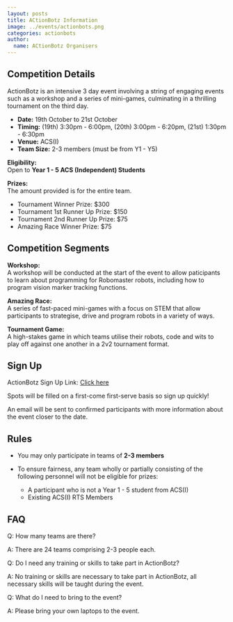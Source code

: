 ```yaml
---
layout: posts
title: ACtionBotz Information
image: ../events/actionbots.png
categories: actionbots
author:
  name: ACtionBotz Organisers
---
```


## Competition Details

ActionBotz is an intensive 3 day event involving a string of engaging events such as a workshop and a series of mini-games, culminating in a thrilling tournament on the third day. 

* **Date:** 19th October to 21st October
* **Timing:** (19th) 3:30pm - 6:00pm, (20th) 3:00pm - 6:20pm, (21st) 1:30pm - 6:30pm
* **Venue:** ACS(I)
* **Team Size:** 2-3 members (must be from Y1 - Y5)

**Eligibility:** <br>
Open to **Year 1 - 5 ACS (Independent) Students** 

**Prizes:** <br>
The amount provided is for the entire team.

* Tournament Winner Prize: $300
* Tournament 1st Runner Up Prize: $150
* Tournament 2nd Runner Up Prize: $75
* Amazing Race Winner Prize: $75

## Competition Segments

**Workshop:** <br>
A workshop will be conducted at the start of the event to allow paticipants to learn about programming for Robomaster robots, including how to program vision marker tracking functions.

**Amazing Race:** <br>
A series of fast-paced mini-games with a focus on STEM that allow participants to strategise, drive and program robots in a variety of ways.

**Tournament Game:** <br>
A high-stakes game in which teams utilise their robots, code and wits to play off against one another in a 2v2 tournament format.

## Sign Up

ActionBotz Sign Up Link: [Click here](https://forms.office.com/Pages/ResponsePage.aspx?id=3hIvO1RNC0mQj9wmuRJE3LpIbBmfzypMtP66ShmnrtBUQjdDU1Y0R1JXWlBQSDdYN1BNRTVGMFVMVi4u)

Spots will be filled on a first-come first-serve basis so sign up quickly!

An email will be sent to confirmed participants with more information about the event closer to the date.

## Rules
* You may only participate in teams of **2-3 members**

* To ensure fairness, any team wholly or partially consisting of the following personnel will not be eligible for prizes:
  * A participant who is not a Year 1 - 5 student from ACS(I)
  * Existing ACS(I) RTS Members

## FAQ
Q: How many teams are there?

A: There are 24 teams comprising 2-3 people each.



Q: Do I need any training or skills to take part in ActionBotz?

A: No training or skills are necessary to take part in ActionBotz, all necessary skills will be taught during the event.


Q: What do I need to bring to the event?

A: Please bring your own laptops to the event.
